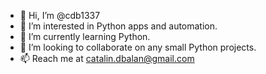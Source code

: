- 👋 Hi, I’m @cdb1337
- 👀 I’m interested in Python apps and automation.
- 🌱 I’m currently learning Python.
- 💞️ I’m looking to collaborate on any small Python projects.
- 📫 Reach me at catalin.dbalan@gmail.com

<!---
cdb1337/cdb1337 is a ✨ special ✨ repository because its `README.md` (this file) appears on your GitHub profile.
You can click the Preview link to take a look at your changes.
--->
